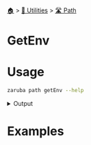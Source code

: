 <!--startTocHeader-->
[🏠](../../README.md) > [🔧 Utilities](../README.md) > [🛣️ Path](README.md)
# GetEnv
<!--endTocHeader-->

# Usage


```bash
zaruba path getEnv --help
```
 
<details>
<summary>Output</summary>
 
```````
Return JSON string map containing environment variables defined on location

Usage:
  zaruba path getEnv <location> [flags]

Flags:
  -h, --help   help for getEnv
```````
</details>


# Examples



<!--startTocSubtopic-->

<!--endTocSubtopic-->